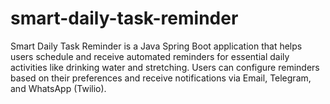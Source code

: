 # smart-daily-task-reminder
Smart Daily Task Reminder is a Java Spring Boot application that helps users schedule and receive automated reminders for essential daily activities like drinking water and stretching. Users can configure reminders based on their preferences and receive notifications via Email, Telegram, and WhatsApp (Twilio).
